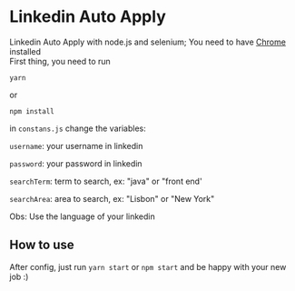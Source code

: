 # Linkedin Auto Apply
Linkedin Auto Apply with node.js and selenium;
You need to have [Chrome](https://www.google.com/intl/en-EN/chrome/) installed  
First thing, you need to run

````
yarn 
````

or

````
npm install 
````

in `constans.js` change the variables:

`username`: your username in linkedin

`password`: your password in linkedin

`searchTerm`: term to search, ex: "java" or "front end'

`searchArea`: area to search, ex: "Lisbon" or "New York"


Obs: Use the language of your linkedin

## How to use

After config, just run `yarn start` or `npm start` and be happy with your new job :)
